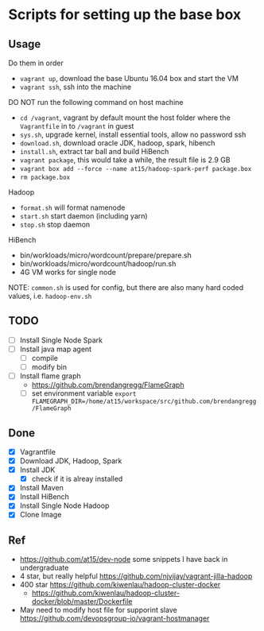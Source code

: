 # Scripts for setting up the base box

## Usage

Do them in order

- `vagrant up`, download the base Ubuntu 16.04 box and start the VM
- `vagrant ssh`, ssh into the machine

DO NOT run the following command on host machine

- `cd /vagrant`, vagrant by default mount the host folder where the `Vagrantfile` in to `/vagrant` in guest
- `sys.sh`, upgrade kernel, install essential tools, allow no password ssh
- `download.sh`, download oracle JDK, hadoop, spark, hibench
- `install.sh`, extract tar ball and build HiBench
- `vagrant package`, this would take a while, the result file is 2.9 GB
- `vagrant box add --force --name at15/hadoop-spark-perf package.box`
- `rm package.box`

Hadoop

- `format.sh` will format namenode
- `start.sh` start daemon (including yarn)
- `stop.sh` stop daemon

HiBench

- bin/workloads/micro/wordcount/prepare/prepare.sh
- bin/workloads/micro/wordcount/hadoop/run.sh
- 4G VM works for single node

NOTE: `common.sh` is used for config, but there are also many hard coded values, i.e. `hadoop-env.sh`

## TODO

- [ ] Install Single Node Spark
- [ ] Install java map agent
  - [ ] compile
  - [ ] modify bin
- [ ] Install flame graph
  - https://github.com/brendangregg/FlameGraph
  - [ ] set environment variable `export FLAMEGRAPH_DIR=/home/at15/workspace/src/github.com/brendangregg/FlameGraph`

## Done

- [x] Vagrantfile
- [x] Download JDK, Hadoop, Spark
- [x] Install JDK
  - [x] check if it is alreay installed
- [x] Install Maven
- [x] Install HiBench
- [x] Install Single Node Hadoop
- [x] Clone Image

## Ref

- https://github.com/at15/dev-node some snippets I have back in undergraduate
- 4 star, but really helpful https://github.com/njvijay/vagrant-jilla-hadoop
- 400 star https://github.com/kiwenlau/hadoop-cluster-docker
  - https://github.com/kiwenlau/hadoop-cluster-docker/blob/master/Dockerfile
- May need to modify host file for supporint slave https://github.com/devopsgroup-io/vagrant-hostmanager
